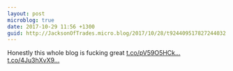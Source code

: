 ```yaml
---
layout: post
microblog: true
date: 2017-10-29 11:56 +1300
guid: http://JacksonOfTrades.micro.blog/2017/10/28/t924409517827244032.html
---
```

Honestly this whole blog is fucking great [t.co/pV59O5HCk...](https://t.co/pV59O5HCkM) [t.co/4Ju3hXvX9...](https://t.co/4Ju3hXvX9g)
